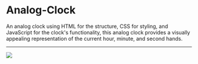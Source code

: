 # Analog-Clock
An analog clock using HTML for the structure, CSS for styling, and JavaScript for the clock's functionality, this analog clock provides a visually appealing representation of the current hour, minute, and second hands.
<hr>
<img src=project3.png,width=700,height=400>
